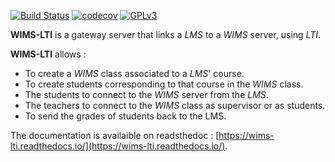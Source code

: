 [![Build Status](https://travis-ci.org/PremierLangage/wims-lti.svg?branch=master)](https://travis-ci.org/PremierLangage/wims-lti)
[![codecov](https://codecov.io/gh/PremierLangage/wims-lti/branch/master/graph/badge.svg)](https://codecov.io/gh/PremierLangage/wims-lti)
[![GPLv3](https://img.shields.io/badge/license-GPLv3-brightgreen.svg)](#)


**WIMS-LTI** is a gateway server that links a *LMS* to a *WIMS* server, using *LTI*.

**WIMS-LTI** allows :

* To create a *WIMS* class associated to a *LMS*' course.
* To create students corresponding to that course in the *WIMS* class.
* The students to connect to the *WIMS* server from the *LMS*.
* The teachers to connect to the *WIMS* class as supervisor or as students.
* To send the grades of students back to the LMS.

The documentation is availaible on readsthedoc :
[https://wims-lti.readthedocs.io/](https://wims-lti.readthedocs.io/).